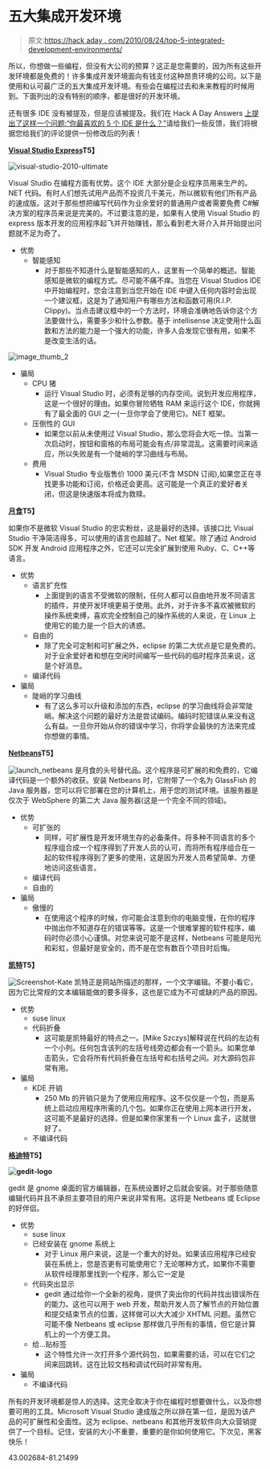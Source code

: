 # 五大集成开发环境

> 原文:[https://hack aday . com/2010/08/24/top-5-integrated-development-environments/](https://hackaday.com/2010/08/24/top-5-integrated-development-environments/)

所以，你想做一些编程，但没有大公司的预算？这正是您需要的，因为所有这些开发环境都是免费的！许多集成开发环境面向有钱支付这种昂贵环境的公司。以下是使用和认可最广泛的五大集成开发环境。有些会在编程过去和未来教程的时候用到。下面列出的没有特别的顺序，都是很好的开发环境。

还有很多 IDE 没有被提及，但是应该被提及。我们在 Hack A Day Answers [上提出了这样一个问题:“你最喜欢的 5 个 IDE 是什么？”](http://bit.ly/Top5IDE)请给我们一些反馈，我们将根据您给我们的评论提供一份修改后的列表！

**[Visual Studio Express](http://www.microsoft.com/express/)T5】**

![](../Images/f606060c5c99eaf67b5e327d7682c533.png "visual-studio-2010-ultimate")

Visual Studio 在编程方面有优势。这个 IDE 大部分是企业程序员用来生产的。NET 代码。有时人们想先试用产品而不投资几千美元，所以微软有他们所有产品的速成版。这对于那些想把编写代码作为业余爱好的普通用户或者需要免费 C#解决方案的程序员来说是完美的。不过要注意的是，如果有人使用 Visual Studio 的 express 版本开发的应用程序起飞并开始赚钱，那么看到老大哥介入并开始提出问题就不足为奇了。

*   优势
    *   智能感知
        *   对于那些不知道什么是智能感知的人，这里有一个简单的概述。智能感知是微软的编程方式。尽可能不痛不痒。当您在 Visual Studios IDE 中开始编程时，您会注意到当您开始在 IDE 中键入任何内容时会出现一个建议框，这是为了通知用户有哪些方法和函数可用(R.I.P. Clippy)。当点击建议框中的一个方法时，环境会准确地告诉你这个方法要做什么，需要多少和什么参数。基于 intellisense 决定使用什么函数和方法的能力是一个强大的功能，许多人会发现它很有用，如果不是改变生活的话。

![](../Images/839069d8118edb54b0680d2fdac26871.png "image_thumb_2")

*   骗局
    *   CPU 猪
        *   运行 Visual Studio 时，必须有足够的内存空间。说到开发应用程序，这是一个很好的理由。如果你冒险牺牲 RAM 来运行这个 IDE，你就拥有了最全面的 GUI 之一(一旦你学会了使用它)。NET 框架。
    *   压倒性的 GUI
        *   如果您以前从未使用过 Visual Studio，那么您将会大吃一惊。当第一次启动时，按钮和窗格的布局可能会有点/非常混乱。这需要时间来适应，所以失败是有一个陡峭的学习曲线与布局。
    *   费用
        *   Visual Studio 专业版售价 1000 美元(不含 MSDN 订阅),如果您正在寻找更多功能和订阅，价格还会更高。这可能是一个真正的爱好者关闭，但这是快速版本将成为救赎。

**[月食](http://www.eclipse.org/downloads/)T5】**

如果你不是微软 Visual Studio 的忠实粉丝，这是最好的选择。该接口比 Visual Studio 干净简洁得多，可以使用的语言也超越了。Net 框架。除了通过 Android SDK 开发 Android 应用程序之外，它还可以完全扩展到使用 Ruby、C、C++等语言。

*   优势
    *   语言扩充性
        *   上面提到的语言不受微软的限制，任何人都可以自由地开发不同语言的插件，并使开发环境更易于使用。此外，对于许多不喜欢被微软的操作系统束缚，喜欢完全控制自己的操作系统的人来说，在 Linux 上使用它的能力是一个巨大的诱惑。
    *   自由的
        *   除了完全可定制和可扩展之外，eclipse 的第二大优点是它是免费的。对于业余爱好者和想在空闲时间编写一些代码的临时程序员来说，这是个好消息。
    *   编译代码
*   骗局
    *   陡峭的学习曲线
        *   有了这么多可以升级和添加的东西，eclipse 的学习曲线将会非常陡峭。解决这个问题的最好方法是尝试编码。编码时犯错误从来没有这么有益。一旦你开始从你的错误中学习，你将学会最快的方法来完成你想做的事情。

**[Netbeans](http://netbeans.org/downloads/)T5】**

![](../Images/b587ffd43d260e53bf27417cc688a07c.png "launch_netbeans")
是月食的头号替代品。这个程序是可扩展的和免费的，它编译代码是一个额外的收获。安装 Netbeans 时，它附带了一个名为 GlassFish 的 Java 服务器，您可以将它部署在您的计算机上，用于您的测试环境。该服务器是仅次于 WebSphere 的第二大 Java 服务器(这是一个完全不同的领域)。

*   优势
    *   可扩张的
        *   同样，可扩展性是开发环境生存的必备条件。将多种不同语言的多个程序组合成一个程序得到了开发人员的认可，而将所有程序组合在一起的软件程序得到了更多的使用，这是因为开发人员希望简单、方便地访问这些语言。
    *   编译代码
    *   自由的
*   骗局
    *   傲慢的
        *   在使用这个程序的时候，你可能会注意到你的电脑变慢，在你的程序中抛出你不知道存在的错误等等。这是一个很难掌握的软件程序，编码时你必须小心谨慎。对您来说可能不是这样，Netbeans 可能是阳光和彩虹，但最好是安全的，而不是在您有数百个项目时后悔。

**[凯特](http://linux.softpedia.com/get/Text-Editing-Processing/Others/Kate-2317.shtml)T5】**

![](../Images/0cf8c75dfc28a9bd37ac7ba8fed2be0d.png "Screenshot-Kate")
凯特正是网站所描述的那样，一个文字编辑。不要小看它，因为它比常规的文本编辑能做的要多得多，这也是它成为不可或缺的产品的原因。

*   优势
    *   suse linux
    *   代码折叠
        *   这可能是凯特最好的特点之一。[Mike Szczys]解释说在代码的左边有一个小列。任何包含该列的左括号线旁边都会有一个箭头。如果您单击箭头，它会将所有代码折叠在左括号和右括号之间。对大源码包非常有用。
*   骗局
    *   KDE 开销
        *   250 Mb 的开销只是为了使用应用程序。这不仅仅是一个包，而是系统上启动应用程序所需的几个包。如果你正在使用上网本进行开发，这可能不是最好的选择，但是如果你家里有一个 Linux 盒子，这就很好了。
    *   不编译代码

**[格迪特](http://www.icewalkers.com/Linux/Software/56260/gEdit.html)T5】**

**![](../Images/a0a7df9bf8127b4dbc2629da6693ebff.png "gedit-logo")** 

gedit 是 gnome 桌面的官方编辑器，在系统设置好之后就会安装。对于那些随意编辑代码并且不承担主要项目的用户来说非常有用。这将是 Netbeans 或 Eclipse 的好伴侣。

*   优势
    *   suse linux
    *   已经安装在 gnome 系统上
        *   对于 Linux 用户来说，这是一个重大的好处。如果该应用程序已经安装在系统上，您是否更有可能使用它？无论哪种方式，如果你不需要从软件经理那里找到一个程序，那么它一定是
    *   代码突出显示
        *   gedit 通过给你一个全新的视角，提供了突出你的代码并找出错误所在的能力。这也可以用于 web 开发，帮助开发人员了解节点的开始位置和提交结束节点的位置，这样做可以大大减少 XHTML 问题。虽然它可能不像 Netbeans 或 eclipse 那样做几乎所有的事情，但它是计算机上的一个方便工具。
    *   给…贴标签
        *   这个特性允许一次打开多个源代码包，如果需要的话，可以在它们之间来回跳转。这在比较文档和调试代码时非常有用。
*   骗局
    *   不编译代码

所有的开发环境都是惊人的选择。这完全取决于你在编程时想要做什么，以及你想要可用的工具。Microsoft Visual Studio 速成版之所以排在第一位，是因为该产品的可扩展性和全面性。这为 eclipse、netbeans 和其他开发软件向大众营销提供了一个目标。记住，安装的大小不重要，重要的是你如何使用它。下次见，黑客快乐！

43.002684-81.21499